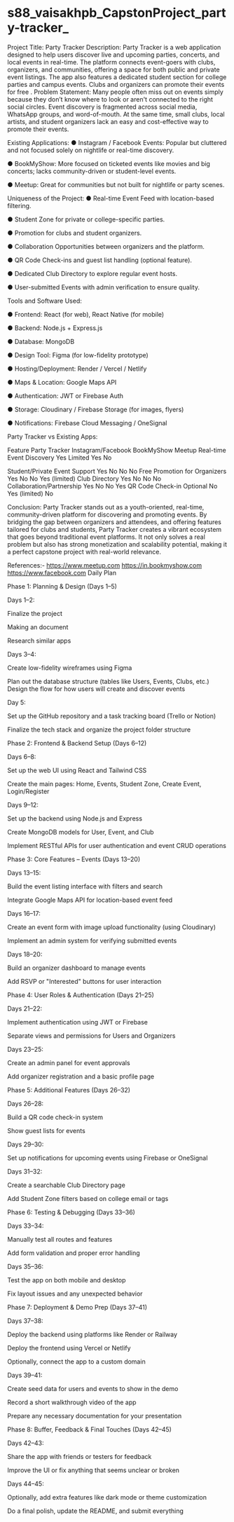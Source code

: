 # s88_vaisakhpb_CapstonProject_party-tracker_

 
Project Title: Party Tracker
Description:
Party Tracker is a web application designed to help users discover live and upcoming parties, concerts, and local events in real-time. The platform connects event-goers with clubs, organizers, and communities, offering a space for both public and private event listings. The app also features a dedicated student section for college parties and campus events. Clubs and organizers can promote their events for free . 
Problem Statement:
 Many people often miss out on events simply because they don’t know where to look or aren't connected to the right social circles. Event discovery is fragmented across social media, WhatsApp groups, and word-of-mouth. At the same time, small clubs, local artists, and student organizers lack an easy and cost-effective way to promote their events.
 
Existing Applications:
●   	Instagram / Facebook Events: Popular but cluttered and not focused solely on nightlife or real-time discovery.



●       BookMyShow: More focused on ticketed events like movies and big concerts; lacks community-driven or student-level events.



●       Meetup: Great for communities but not built for nightlife or party scenes.



Uniqueness of the Project:
●   	Real-time Event Feed with location-based filtering.



●       Student Zone for private or college-specific parties.



●       Promotion for clubs and student organizers.



●       Collaboration Opportunities between organizers and the platform.



●       QR Code Check-ins and guest list handling (optional feature).



●       Dedicated Club Directory to explore regular event hosts.



●       User-submitted Events with admin verification to ensure quality.
 








Tools and Software Used:

●   	Frontend: React (for web), React Native (for mobile)



●       Backend: Node.js + Express.js



●       Database: MongoDB



●       Design Tool: Figma (for low-fidelity prototype)



●       Hosting/Deployment: Render / Vercel / Netlify



●       Maps & Location: Google Maps API



●       Authentication: JWT or Firebase Auth



●       Storage: Cloudinary / Firebase Storage (for images, flyers)



●       Notifications: Firebase Cloud Messaging / OneSignal








Party Tracker vs Existing Apps:
 
Feature
Party Tracker
Instagram/Facebook
BookMyShow
Meetup
Real-time Event Discovery
Yes
Limited
Yes
No
 
 
 
 
 
Student/Private Event Support
Yes
No
No
No
Free Promotion for Organizers
Yes
No
No
Yes (limited)
Club Directory
Yes
No
No
No
Collaboration/Partnership
Yes
No
No
Yes
QR Code Check-in
Optional
No
Yes (limited)
No








Conclusion:
 Party Tracker stands out as a youth-oriented, real-time, community-driven platform for discovering and promoting events. By bridging the gap between organizers and attendees, and offering features tailored for clubs and students, Party Tracker creates a vibrant ecosystem that goes beyond traditional event platforms. It not only solves a real problem but also has strong monetization and scalability potential, making it a perfect capstone project with real-world relevance. 

References:-
https://www.meetup.com
https://in.bookmyshow.com
https://www.facebook.com
 Daily Plan

Phase 1: Planning & Design (Days 1–5)
 
Days 1–2:


Finalize the project 


 Making an document 


Research similar apps 


Days 3–4:


Create low-fidelity wireframes using Figma


Plan out the database structure (tables like Users, Events, Clubs, etc.)
Design the flow for how users will create and discover events


Day 5:


Set up the GitHub repository and a task tracking board (Trello or Notion)


Finalize the tech stack and organize the project folder structure




Phase 2: Frontend & Backend Setup (Days 6–12)
 
Days 6–8:


Set up the web UI using React and Tailwind CSS


Create the main pages: Home, Events, Student Zone, Create Event, Login/Register


Days 9–12:


Set up the backend using Node.js and Express


Create MongoDB models for User, Event, and Club


Implement RESTful APIs for user authentication and event CRUD operations



Phase 3: Core Features – Events (Days 13–20)
 
Days 13–15:


Build the event listing interface with filters and search


Integrate Google Maps API for location-based event feed


Days 16–17:


Create an event form with image upload functionality (using Cloudinary)


Implement an admin system for verifying submitted events


Days 18–20:


Build an organizer dashboard to manage events


Add RSVP or "Interested" buttons for user interaction



Phase 4: User Roles & Authentication (Days 21–25)


Days 21–22:


Implement authentication using JWT or Firebase


Separate views and permissions for Users and Organizers


Days 23–25:


Create an admin panel for event approvals


Add organizer registration and a basic profile page



Phase 5: Additional Features (Days 26–32)


Days 26–28:


Build a QR code check-in system


Show guest lists for events





Days 29–30:


Set up notifications for upcoming events using Firebase or OneSignal


Days 31–32:


Create a searchable Club Directory page


Add Student Zone filters based on college email or tags



Phase 6: Testing & Debugging (Days 33–36)
 
Days 33–34:


Manually test all routes and features


Add form validation and proper error handling


Days 35–36:


Test the app on both mobile and desktop


Fix layout issues and any unexpected behavior



Phase 7: Deployment & Demo Prep (Days 37–41)


Days 37–38:


Deploy the backend using platforms like Render or Railway


Deploy the frontend using Vercel or Netlify


Optionally, connect the app to a custom domain


Days 39–41:


Create seed data for users and events to show in the demo


Record a short walkthrough video of the app


Prepare any necessary documentation for your presentation



Phase 8: Buffer, Feedback & Final Touches (Days 42–45)


Days 42–43:


Share the app with friends or testers for feedback


Improve the UI or fix anything that seems unclear or broken


Days 44–45:


Optionally, add extra features like dark mode or theme customization


Do a final polish, update the README, and submit everything






